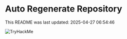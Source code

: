 # Auto Regenerate Repository

This README was last updated: 2025-04-27 06:54:46

 ![TryHackMe](https://tryhackme.com/badge/533634)